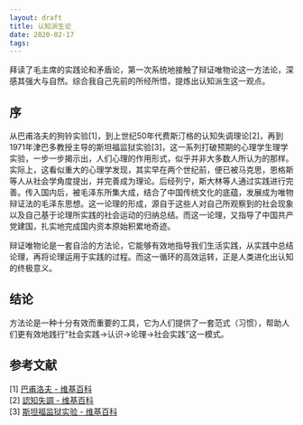 ```yaml
---
layout: draft
title: 认知派生论
date: 2020-02-17
tags:
---
```

拜读了毛主席的实践论和矛盾论，第一次系统地接触了辩证唯物论这一方法论，深感其强大与自然。综合我自己先前的所经所悟，提炼出认知派生这一观点。


<!--more-->

## 序
从巴甫洛夫的狗铃实验[1]，到上世纪50年代费斯汀格的认知失调理论[2]，再到1971年津巴多教授主导的斯坦福监狱实验[3]，这一系列打破预期的心理学生理学实验，一步一步揭示出，人们心理的作用形式，似乎并非大多数人所认为的那样。实际上，这看似重大的心理学发现，其实早在两个世纪前，便已被马克思，恩格斯等人从社会学角度提出，并完善成为理论。后经列宁，斯大林等人通过实践进行完善。传入国内后，被毛泽东所集大成，结合了中国传统文化的底蕴，发展成为唯物辩证法的毛泽东思想。这一论理的形成，源自于这些人对自己所观察到的社会现象以及自己基于论理所实践的社会运动的归纳总结。而这一论理，又指导了中国共产党建国，扎实地完成国内资本原始积累地奇迹。

辩证唯物论是一套自洽的方法论，它能够有效地指导我们生活实践，从实践中总结论理，再将论理运用于实践的过程。而这一循环的高效运转，正是人类进化出认知的终极意义。

## 结论
方法论是一种十分有效而重要的工具，它为人们提供了一套范式（习惯），帮助人们更有效地践行“社会实践->认识->论理->社会实践”这一模式。

## 参考文献
[1] [巴甫洛夫 - 维基百科](https://zh.wikipedia.org/wiki/%E5%B7%B4%E7%94%AB%E6%B4%9B%E5%A4%AB)   
[2] [認知失調 - 维基百科](https://zh.wikipedia.org/zh/%E8%AA%8D%E7%9F%A5%E5%A4%B1%E8%AA%BF)   
[3] [斯坦福监狱实验 - 维基百科](https://zh.wikipedia.org/zh-hans/%E6%96%AF%E5%9D%A6%E7%A6%8F%E7%9B%91%E7%8B%B1%E5%AE%9E%E9%AA%8C)   
